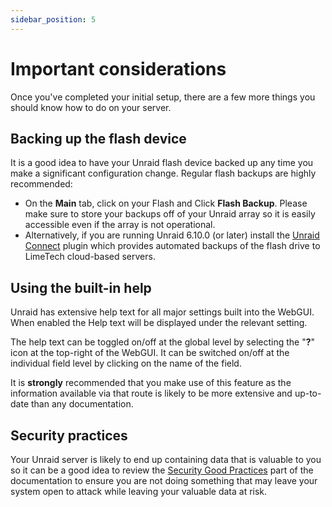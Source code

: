 ```yaml
---
sidebar_position: 5
---
```


# Important considerations

Once you've completed your initial setup, there are a few more things you should know how to do on your server.

## Backing up the flash device

It is a good idea to have your Unraid flash device backed up any time you make a significant configuration change. Regular flash backups are highly recommended:

* On the **Main** tab, click on your Flash and Click **Flash Backup**. Please make sure to store your backups off of your Unraid array so it is easily accessible even if the array is not operational.
* Alternatively, if you are running Unraid 6.10.0 (or later) install the [Unraid Connect](/connect/about.md) plugin which provides automated backups of the flash drive to LimeTech cloud-based servers.

## Using the built-in help

Unraid has extensive help text for all major settings built into the WebGUI. When enabled the Help text will be displayed under the relevant setting.

The help text can be toggled on/off at the global level by selecting the "**?**" icon at the top-right of the WebGUI. It can be switched on/off at the individual field level by clicking on the name of the field.

It is **strongly** recommended that you make use of this feature as the information available via that route is likely to be more extensive and up-to-date than any documentation.

## Security practices

Your Unraid server is likely to end up containing data that is valuable to you so it can be a good idea to review the [Security Good
Practices](../security/good-practices.md) part of the documentation to ensure you are not doing something that may leave your system open to attack while leaving your valuable data at risk.

